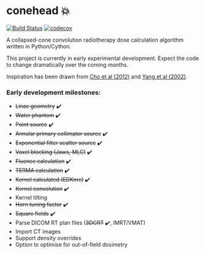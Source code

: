 # conehead :collision:

[![Build Status](https://travis-ci.com/samuelpeet/conehead.svg?branch=master)](https://travis-ci.com/samuelpeet/conehead) [![codecov](https://codecov.io/gh/samuelpeet/conehead/branch/master/graph/badge.svg)](https://codecov.io/gh/samuelpeet/conehead)

A collapsed-cone convolution radiotherapy dose calculation algorithm written in Python/Cython.

This project is currently in early experimental development. Expect the code to change dramatically over the coming months.

Inspiration has been drawn from [Cho et al (2012)](https://doi.org/10.3938/jkps.61.2073) and [Yang et al (2002)](https://doi.org/10.1118/1.1500767).

### Early development milestones:
* ~~Linac geometry~~ :heavy_check_mark:
* ~~Water phantom~~ :heavy_check_mark:
* ~~Point source~~ :heavy_check_mark:
* ~~Annular primary collimator source~~ :heavy_check_mark:
* ~~Exponential filter scatter source~~ :heavy_check_mark:
* ~~Voxel blocking (Jaws, MLC)~~ :heavy_check_mark:
* ~~Fluence calculation~~ :heavy_check_mark:
* ~~TERMA calculation~~ :heavy_check_mark:
* ~~Kernel calculated (EDKnrc)~~ :heavy_check_mark:
* ~~Kernel convolution~~ :heavy_check_mark:
* Kernel tilting
* ~~Horn tuning factor~~ :heavy_check_mark:
* ~~Square fields~~ :heavy_check_mark:
* Parse DICOM RT plan files (~~3DCRT~~ :heavy_check_mark:, IMRT/VMAT)
* Import CT images
* Support density overrides
* Option to optimise for out-of-field dosimetry
